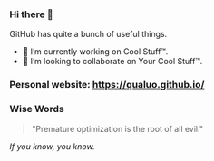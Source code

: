 ### Hi there 👋

GitHub has quite a bunch of useful things.

- 🔭 I’m currently working on Cool Stuff™.
- 👯 I’m looking to collaborate on Your Cool Stuff™.

### Personal website: https://qualuo.github.io/

### Wise Words

> "Premature optimization is the root of all evil."   

_If you know, you know._

<!--
**qualuo/qualuo** is a ✨ _special_ ✨ repository because its `README.md` (this file) appears on your GitHub profile.

Here are some ideas to get you started:

- 🔭 I’m currently working on ...
- 🌱 I’m currently learning ...
- 👯 I’m looking to collaborate on ...
- 🤔 I’m looking for help with ...
- 💬 Ask me about ...
- 📫 How to reach me: ...
- 😄 Pronouns: ...
- ⚡ Fun fact: ...
-->
